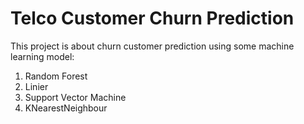 # Telco Customer Churn Prediction
This project is about churn customer prediction using some machine learning model:
  1. Random Forest
  2. Linier 
  3. Support Vector Machine
  4. KNearestNeighbour
